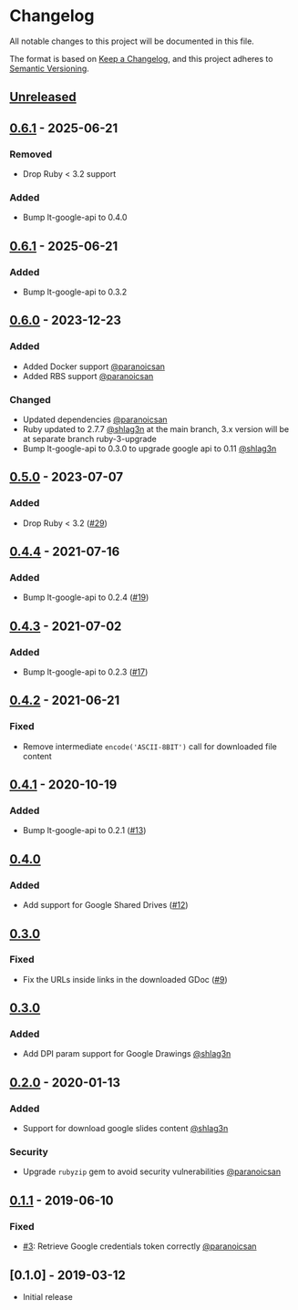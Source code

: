 # Changelog
All notable changes to this project will be documented in this file.

The format is based on [Keep a Changelog](https://keepachangelog.com/en/1.0.0/),
and this project adheres to [Semantic Versioning](https://semver.org/spec/v2.0.0.html).

## [Unreleased](https://github.com/learningtapestry/lcms-engine/compare/v0.7.0...HEAD)

## [0.6.1](https://github.com/learningtapestry/lt-lcms/compare/v0.6.1...v0.7.0) - 2025-06-21

### Removed

- Drop Ruby < 3.2 support

### Added

- Bump lt-google-api to 0.4.0

## [0.6.1](https://github.com/learningtapestry/lt-lcms/compare/v0.6.1...v0.6.0) - 2025-06-21

### Added

- Bump lt-google-api to 0.3.2

## [0.6.0](https://github.com/learningtapestry/lt-lcms/compare/v0.5.0...v0.6.0) - 2023-12-23
### Added

- Added Docker support [@paranoicsan](https://github.com/paranoicsan)
- Added RBS support [@paranoicsan](https://github.com/paranoicsan)

### Changed

- Updated dependencies [@paranoicsan](https://github.com/paranoicsan)
- Ruby updated to 2.7.7 [@shlag3n](https://github.com/shlag3n) at the main branch, 3.x version will be at separate branch ruby-3-upgrade
- Bump lt-google-api to 0.3.0 to upgrade google api to 0.11 [@shlag3n](https://github.com/shlag3n)

## [0.5.0](https://github.com/learningtapestry/lt-lcms/compare/v0.4.4...v0.5.0) - 2023-07-07

### Added

- Drop Ruby < 3.2 ([#29](https://github.com/learningtapestry/lt-lcms/pull/29))

## [0.4.4](https://github.com/learningtapestry/lt-lcms/compare/v0.4.3...v0.4.4) - 2021-07-16

### Added

- Bump lt-google-api to 0.2.4 ([#19](https://github.com/learningtapestry/lt-lcms/pull/19))

## [0.4.3](https://github.com/learningtapestry/lt-lcms/compare/v0.4.2...v0.4.3) - 2021-07-02

### Added

- Bump lt-google-api to 0.2.3 ([#17](https://github.com/learningtapestry/lt-lcms/pull/17))

## [0.4.2](https://github.com/learningtapestry/lt-lcms/compare/v0.4.1...v0.4.2) - 2021-06-21

### Fixed

- Remove intermediate `encode('ASCII-8BIT')` call for downloaded file content

## [0.4.1](https://github.com/learningtapestry/lt-lcms/compare/v0.4.0...v0.4.1) - 2020-10-19

### Added

- Bump lt-google-api to 0.2.1 ([#13](https://github.com/learningtapestry/lt-lcms/pull/13))

## [0.4.0](https://github.com/learningtapestry/lt-lcms/compare/v0.3.1...v0.4.0)

### Added

- Add support for Google Shared Drives ([#12](https://github.com/learningtapestry/lt-lcms/pull/12))

## [0.3.0](https://github.com/learningtapestry/lt-lcms/compare/v0.3.0...v0.3.1)

### Fixed
- Fix the URLs inside links in the downloaded GDoc ([#9](https://github.com/learningtapestry/lt-lcms/pull/9))

## [0.3.0](https://github.com/learningtapestry/lt-lcms/compare/v0.2.0...v0.3.0)

### Added
- Add DPI param support for Google Drawings [@shlag3n](https://github.com/shlag3n)

## [0.2.0](https://github.com/learningtapestry/lt-lcms/compare/v0.1.1...v0.2.0) - 2020-01-13

### Added

- Support for download google slides content [@shlag3n](https://github.com/shlag3n)

### Security

- Upgrade `rubyzip` gem to avoid security vulnerabilities [@paranoicsan](https://github.com/paranoicsan)

## [0.1.1](https://github.com/learningtapestry/lt-lcms/compare/v0.1.0...v0.1.1) - 2019-06-10

### Fixed

- [#3](https://github.com/learningtapestry/lt-lcms/issues/3): Retrieve Google credentials token correctly [@paranoicsan](https://github.com/paranoicsan)

## [0.1.0] - 2019-03-12

- Initial release
